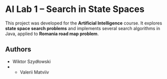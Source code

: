 # AI Lab 1 – Search in State Spaces 

This project was developed for the **Artificial Intelligence** course. It explores **state space search problems** and implements several search algorithms in Java, applied to **Romania road map problem**. 

## Authors 
- Wiktor Szydłowski
- - Valerii Matviiv
